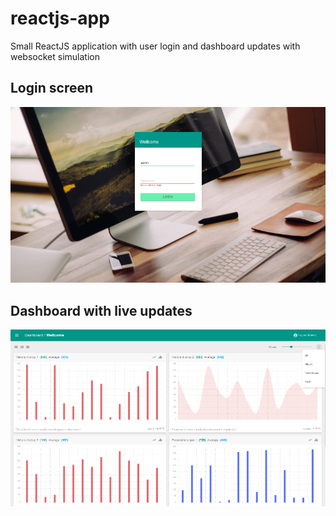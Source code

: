 # reactjs-app
Small ReactJS application with user login and dashboard updates with websocket simulation

## Login screen
![alt tag](https://raw.githubusercontent.com/sgoran/reactjs-app/master/src/resources/images/1.png)


## Dashboard with live updates
![alt tag](https://raw.githubusercontent.com/sgoran/reactjs-app/master/src/resources/images/2.png)

